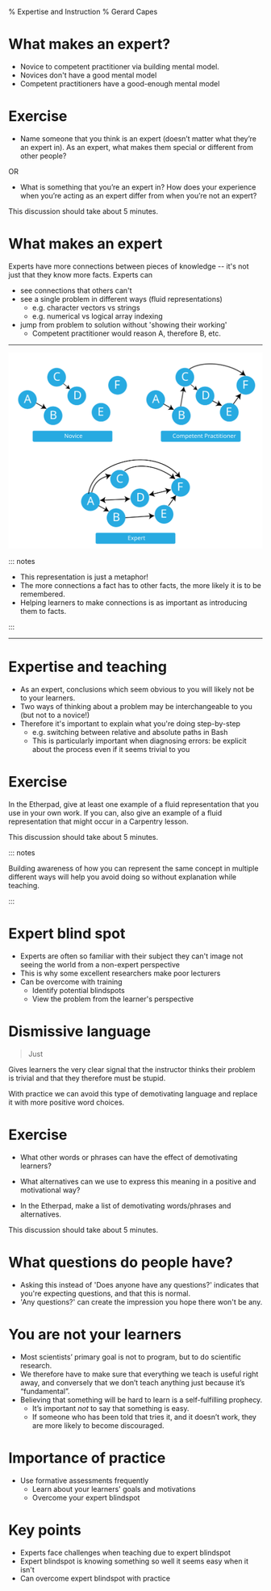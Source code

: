 % Expertise and Instruction
% Gerard Capes

# What makes an expert?
- Novice to competent practitioner via building mental model.
- Novices don't have a good mental model
- Competent practitioners have a good-enough mental model

# Exercise
- Name someone that you think is an expert (doesn’t matter what they’re an expert in).
  As an expert, what makes them special or different from other people?

OR

- What is something that you’re an expert in?
  How does your experience when you’re acting as an expert differ from when you’re not an expert?

This discussion should take about 5 minutes.

# What makes an expert
Experts have more connections between pieces of knowledge --
it's not just that they know more facts.
Experts can

- see connections that others can't
- see a single problem in different ways (fluid representations)
  - e.g. character vectors vs strings
  - e.g. numerical vs logical array indexing
- jump from problem to solution without 'showing their working'
  - Competent practitioner would reason A, therefore B, etc.

---

![](mental_models.svg)

::: notes

- This representation is just a metaphor!
- The more connections a fact has to other facts,
  the more likely it is to be remembered.
- Helping learners to make connections is as important as introducing them to facts.

:::

---

# Expertise and teaching

- As an expert, conclusions which seem obvious to you will likely not be to your learners.
- Two ways of thinking about a problem may be interchangeable to you
  (but not to a novice!)
- Therefore it's important to explain what you're doing step-by-step
  - e.g. switching between relative and absolute paths in Bash
  - This is particularly important when diagnosing errors:
    be explicit about the process even if it seems trivial to you

# Exercise
In the Etherpad, give at least one example of a fluid representation that you use in your own work.
If you can, also give an example of a fluid representation that might occur in a Carpentry lesson.


This discussion should take about 5 minutes.

::: notes

Building awareness of how you can represent the same concept in multiple different ways
will help you avoid doing so without explanation while teaching.

:::

# Expert blind spot

- Experts are often so familiar with their subject they can't image
  not seeing the world from a non-expert perspective
- This is why some excellent researchers make poor lecturers
- Can be overcome with training
  - Identify potential blindspots
  - View the problem from the learner's perspective

# Dismissive language
> Just

Gives learners the very clear signal that the instructor thinks their problem is trivial
and that they therefore must be stupid.

With practice we can avoid this type of demotivating language and
replace it with more positive word choices.

# Exercise
- What other words or phrases can have the effect of demotivating learners?
- What alternatives can we use to express this meaning in a positive and motivational way?

- In the Etherpad, make a list of demotivating words/phrases and alternatives.

This discussion should take about 5 minutes.

# What questions do people have?
- Asking this instead of 'Does anyone have any questions?'
  indicates that you're expecting questions, and that this is normal.
- 'Any questions?' can create the impression you hope there won't be any.

# You are not your learners
- Most scientists’ primary goal is not to program, but to do scientific research.
- We therefore have to make sure that everything we teach is useful right away,
  and conversely that we don’t teach anything just because it’s “fundamental”.
- Believing that something will be hard to learn is a self-fulfilling prophecy.
  - It’s important *not* to say that something is easy.
  - If someone who has been told that tries it, and it doesn’t work, they are more likely to become discouraged.

# Importance of practice
- Use formative assessments frequently
  - Learn about your learners' goals and motivations
  - Overcome your expert blindspot

# Key points
- Experts face challenges when teaching due to expert blindspot
- Expert blindspot is knowing something so well it seems easy when it isn't
- Can overcome expert blindspot with practice
